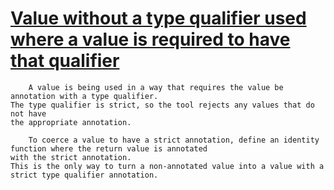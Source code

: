 # [Value without a type qualifier used where a value is required to have that qualifier](https://spotbugs.readthedocs.io/en/latest/bugDescriptions.html#TQ_UNKNOWN_VALUE_USED_WHERE_ALWAYS_STRICTLY_REQUIRED)

        A value is being used in a way that requires the value be annotation with a type qualifier.
    The type qualifier is strict, so the tool rejects any values that do not have
    the appropriate annotation.

        To coerce a value to have a strict annotation, define an identity function where the return value is annotated
    with the strict annotation.
    This is the only way to turn a non-annotated value into a value with a strict type qualifier annotation.